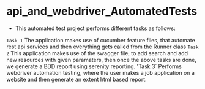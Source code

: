 # api_and_webdriver_AutomatedTests

* This automated test project performs different tasks as follows:

`Task 1` The application makes use of cucumber feature files, that automate rest api services and then everything gets called from the Runner class
`Task 2` This application makes use of the swagger file, to add search and add new resources with given paramaters, then once the above tasks are done, we generate
a BDD report using serenity reporting.
'Task 3` Performs webdriver automation testing, where the user makes a job application on a website and then generate an extent html based report.
